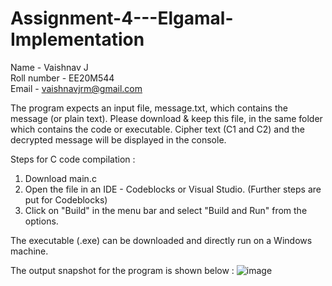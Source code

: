 # Assignment-4---Elgamal-Implementation

Name - Vaishnav J    
Roll number - EE20M544    
Email - vaishnavjrm@gmail.com    

The program expects an input file, message.txt, which contains the message (or plain text). Please download & keep this file, in the same folder which contains the code or executable.
Cipher text (C1 and C2) and the decrypted message will be displayed in the console.

Steps for C code compilation :
1. Download main.c
2. Open the file in an IDE - Codeblocks or Visual Studio. (Further steps are put for Codeblocks)
3. Click on "Build" in the menu bar and select "Build and Run" from the options.

The executable (.exe) can be downloaded and directly run on a Windows machine.

The output snapshot for the program is shown below :
![image](https://user-images.githubusercontent.com/17180872/142899596-625988dd-75f5-455e-b732-7fe40d3c6a38.png)

